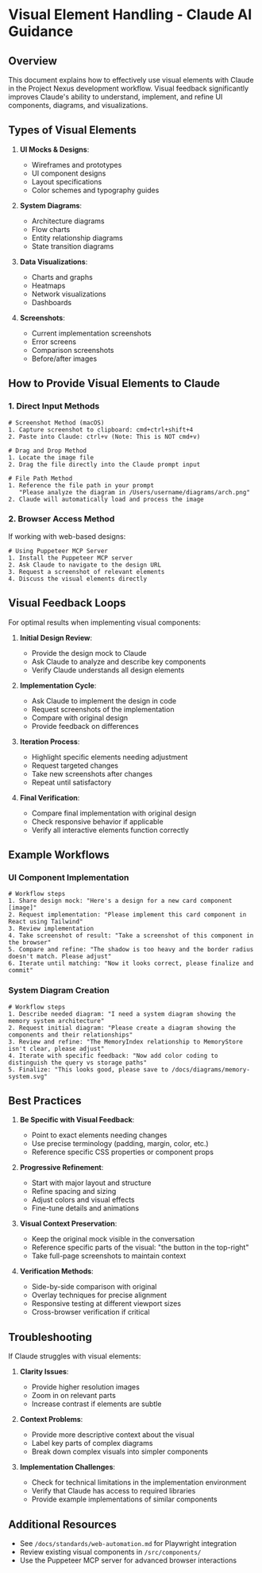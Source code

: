 # Visual Element Handling - Claude AI Guidance

## Overview

This document explains how to effectively use visual elements with Claude in the Project Nexus development workflow. Visual feedback significantly improves Claude's ability to understand, implement, and refine UI components, diagrams, and visualizations.

## Types of Visual Elements

1. **UI Mocks & Designs**:
   - Wireframes and prototypes
   - UI component designs
   - Layout specifications
   - Color schemes and typography guides

2. **System Diagrams**:
   - Architecture diagrams
   - Flow charts
   - Entity relationship diagrams
   - State transition diagrams

3. **Data Visualizations**:
   - Charts and graphs
   - Heatmaps
   - Network visualizations
   - Dashboards

4. **Screenshots**:
   - Current implementation screenshots
   - Error screens
   - Comparison screenshots
   - Before/after images

## How to Provide Visual Elements to Claude

### 1. Direct Input Methods

```
# Screenshot Method (macOS)
1. Capture screenshot to clipboard: cmd+ctrl+shift+4
2. Paste into Claude: ctrl+v (Note: This is NOT cmd+v)

# Drag and Drop Method
1. Locate the image file
2. Drag the file directly into the Claude prompt input

# File Path Method
1. Reference the file path in your prompt
   "Please analyze the diagram in /Users/username/diagrams/arch.png"
2. Claude will automatically load and process the image
```

### 2. Browser Access Method

If working with web-based designs:

```
# Using Puppeteer MCP Server
1. Install the Puppeteer MCP server
2. Ask Claude to navigate to the design URL
3. Request a screenshot of relevant elements
4. Discuss the visual elements directly
```

## Visual Feedback Loops

For optimal results when implementing visual components:

1. **Initial Design Review**:
   - Provide the design mock to Claude
   - Ask Claude to analyze and describe key components
   - Verify Claude understands all design elements

2. **Implementation Cycle**:
   - Ask Claude to implement the design in code
   - Request screenshots of the implementation
   - Compare with original design
   - Provide feedback on differences

3. **Iteration Process**:
   - Highlight specific elements needing adjustment
   - Request targeted changes
   - Take new screenshots after changes
   - Repeat until satisfactory

4. **Final Verification**:
   - Compare final implementation with original design
   - Check responsive behavior if applicable
   - Verify all interactive elements function correctly

## Example Workflows

### UI Component Implementation

```
# Workflow steps
1. Share design mock: "Here's a design for a new card component [image]"
2. Request implementation: "Please implement this card component in React using Tailwind"
3. Review implementation
4. Take screenshot of result: "Take a screenshot of this component in the browser"
5. Compare and refine: "The shadow is too heavy and the border radius doesn't match. Please adjust"
6. Iterate until matching: "Now it looks correct, please finalize and commit"
```

### System Diagram Creation

```
# Workflow steps
1. Describe needed diagram: "I need a system diagram showing the memory system architecture"
2. Request initial diagram: "Please create a diagram showing the components and their relationships"
3. Review and refine: "The MemoryIndex relationship to MemoryStore isn't clear, please adjust"
4. Iterate with specific feedback: "Now add color coding to distinguish the query vs storage paths"
5. Finalize: "This looks good, please save to /docs/diagrams/memory-system.svg"
```

## Best Practices

1. **Be Specific with Visual Feedback**:
   - Point to exact elements needing changes
   - Use precise terminology (padding, margin, color, etc.)
   - Reference specific CSS properties or component props

2. **Progressive Refinement**:
   - Start with major layout and structure
   - Refine spacing and sizing
   - Adjust colors and visual effects
   - Fine-tune details and animations

3. **Visual Context Preservation**:
   - Keep the original mock visible in the conversation
   - Reference specific parts of the visual: "the button in the top-right"
   - Take full-page screenshots to maintain context

4. **Verification Methods**:
   - Side-by-side comparison with original
   - Overlay techniques for precise alignment
   - Responsive testing at different viewport sizes
   - Cross-browser verification if critical

## Troubleshooting

If Claude struggles with visual elements:

1. **Clarity Issues**:
   - Provide higher resolution images
   - Zoom in on relevant parts
   - Increase contrast if elements are subtle

2. **Context Problems**:
   - Provide more descriptive context about the visual
   - Label key parts of complex diagrams
   - Break down complex visuals into simpler components

3. **Implementation Challenges**:
   - Check for technical limitations in the implementation environment
   - Verify that Claude has access to required libraries
   - Provide example implementations of similar components

## Additional Resources

- See `/docs/standards/web-automation.md` for Playwright integration
- Review existing visual components in `/src/components/`
- Use the Puppeteer MCP server for advanced browser interactions